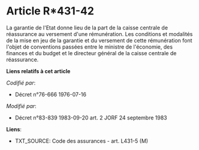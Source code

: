 # Article R*431-42

La garantie de l'Etat donne lieu de la part de la caisse centrale de réassurance au versement d'une rémunération. Les
conditions et modalités de la mise en jeu de la garantie et du versement de cette rémunération font l'objet de conventions
passées entre le ministre de l'économie, des finances et du budget et le directeur général de la caisse centrale de
réassurance.

**Liens relatifs à cet article**

_Codifié par_:

  - Décret n°76-666 1976-07-16

_Modifié par_:

  - Décret n°83-839 1983-09-20 art. 2 JORF 24 septembre 1983

**Liens**:

  - TXT_SOURCE: Code des assurances - art. L431-5 (M)
